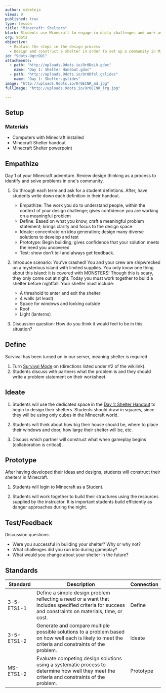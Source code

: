 ```yaml
---
author: miketeja
views: 0
published: true
type: lesson
title: "Minecraft: Shelters"
blurb: Students use Minecraft to engage in daily challenges and work as a collaborative community to achieve various challenges.
org: 9dots
objective: 
  - Explain the steps in the design process
  - Design and construct a shelter in order to set up a community in Minecraft
id: "9dots-OqtrDDl"
attachments: 
  - path: "http://uploads.9dots.io/Or0DeLh.gdoc"
    name: "Day 1: Shelter Handout.gdoc"
  - path: "http://uploads.9dots.io/Or0Dfel.gslides"
    name: "Day 1: Shelter.gslides"
image: "http://uploads.9dots.io/Or0ECNR_md.jpg"
fullImage: "http://uploads.9dots.io/Or0ECNR_lrg.jpg"

---
```


## Setup

### Materials

- Computers with Minecraft installed
- Minecraft Shelter handout
- Minecraft Shelter powerpoint

## Empathize
Day 1 of your Minecraft adventure. Review design thinking as a process to identify and solve problems in one's community. 

1. Go through each term and ask for a student defintions. After, have students write down each definition in their handout. 
	- Empathize: The work you do to understand people, within the context of your design challenge; gives confidence you are working on a meaningful problem
	- Define: Based on what you know, craft a meaningful problem statement; brings clarity and focus to the design space
	- Ideate: concentrate on idea generation; design many diverse solutions to develop and test
	- Prototype: Begin building; gives confidence that your solution meets the need you uncovered
	- Test: show don’t tell and always get feedback.

2. Introduce scenario: You’ve crashed! You and your crew are shipwrecked on a mysterious island with limited supplies. You only know one thing about this island: it is covered with MONSTERS! Though this is scary, they only come out at night. Today you must work together to build a shelter before nightfall. Your shelter must include:
	- A threshold to enter and exit the shelter
	- 4 walls (at least)
	- Space for windows and looking outside 
	- Roof
	- Light (lanterns)

3. Discussion question: How do you think it would feel to be in this situation?

## Define
Survival has been turned on in our server, meaning shelter is required. 

1. Turn [Survival Mode](http://www.wikihow.com/Play-Minecraft) on (directions listed under #2 of the wikilink).
2. Students discuss with partners what the problem is and they should write a problem statement on their worksheet. 

## Ideate
1. Students will use the dedicated space in the [Day 1: Shelter Handout](http://uploads.9dots.io/Or0DeLh.gdoc) to begin to design their shelters. Students should draw in squares, since they will be using only cubes in the Minecraft world.

2. Students will think about how big their house should be, where to place their windows and door, how large their shelter will be, etc. 

3. Discuss which partner will construct what when gameplay begins (collaboration is critical).

## Prototype
After having developed their ideas and designs, students will construct their shelters in Minecraft.

1. Students will login to Minecraft as a Student.

2. Students will work together to build their structures using the resources supplied by the instructor. It is important students build efficiently as danger approaches during the night. 

## Test/Feedback
Discussion questions:

- Were you successful in building your shelter? Why or why not? 
- What challenges did you run into during gameplay? 
- What would you change about your shelter in the future? 

## Standards
Standard | Description | Connection
--- | --- | ---
3-5-ETS1-1 | Define a simple design problem reflecting a need or a want that includes specified criteria for success and constraints on materials, time, or cost. | Define
3-5-ETS1-2 | Generate and compare multiple possible solutions to a problem based on how well each is likely to meet the criteria and constraints of the problem. | Ideate
MS-ETS1-2 | Evaluate competing design solutions using a systematic process to determine how well they meet the criteria and constraints of the problem. | Prototype

